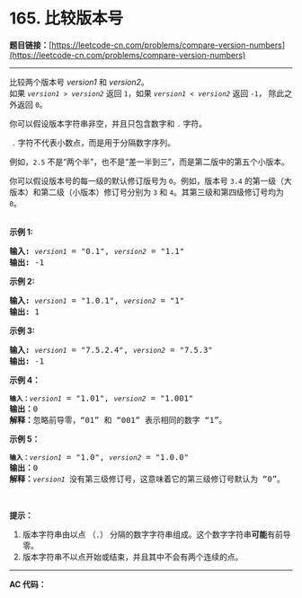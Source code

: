 # 165. 比较版本号

**题目链接：**[https://leetcode-cn.com/problems/compare-version-numbers](https://leetcode-cn.com/problems/compare-version-numbers)

---

<div class="content__1Y2H">
 <div class="notranslate">
  <p>比较两个版本号 <em>version1&nbsp;</em>和 <em>version2</em>。<br> 如果&nbsp;<code><em>version1&nbsp;</em>&gt;&nbsp;<em>version2</em></code>&nbsp;返回&nbsp;<code>1</code>，如果&nbsp;<code><em>version1&nbsp;</em>&lt;&nbsp;<em>version2</em></code> 返回 <code>-1</code>， 除此之外返回 <code>0</code>。</p> 
  <p>你可以假设版本字符串非空，并且只包含数字和&nbsp;<code>.</code> 字符。</p> 
  <p>&nbsp;<code>.</code> 字符不代表小数点，而是用于分隔数字序列。</p> 
  <p>例如，<code>2.5</code> 不是“两个半”，也不是“差一半到三”，而是第二版中的第五个小版本。</p> 
  <p>你可以假设版本号的每一级的默认修订版号为 <code>0</code>。例如，版本号 <code>3.4</code> 的第一级（大版本）和第二级（小版本）修订号分别为 <code>3</code> 和 <code>4</code>。其第三级和第四级修订号均为 <code>0</code>。<br> &nbsp;</p> 
  <p><strong>示例&nbsp;1:</strong></p> 
  <pre class="language-text"><strong>输入:</strong> <code><em>version1</em></code> = "0.1", <code><em>version2</em></code> = "1.1"
<strong>输出:</strong> -1</pre> 
  <p><strong>示例 2:</strong></p> 
  <pre class="language-text"><strong>输入: </strong><code><em>version1</em></code> = "1.0.1", <code><em>version2</em></code> = "1"
<strong>输出:</strong> 1</pre> 
  <p><strong>示例 3:</strong></p> 
  <pre class="language-text"><strong>输入:</strong> <code><em>version1</em></code> = "7.5.2.4", <code><em>version2</em></code> = "7.5.3"
<strong>输出:</strong> -1</pre> 
  <p><strong>示例&nbsp;4：</strong></p> 
  <pre class="language-text"><code><strong>输入：</strong><em>version1</em></code> = "1.01", <code><em>version2</em></code> = "1.001"
<strong>输出：</strong>0
<strong>解释：</strong>忽略前导零，“01” 和 “001” 表示相同的数字 “1”。</pre> 
  <p><strong>示例 5：</strong></p> 
  <pre class="language-text"><code><strong>输入：</strong><em>version1</em></code> = "1.0", <code><em>version2</em></code> = "1.0.0"
<strong>输出：</strong>0
<strong>解释：</strong><code><em>version1 </em></code>没有第三级修订号，这意味着它的第三级修订号默认为 “0”。</pre> 
  <p>&nbsp;</p> 
  <p><strong>提示：</strong></p> 
  <ol> 
   <li>版本字符串由以点&nbsp;（<code>.</code>）&nbsp;分隔的数字字符串组成。这个数字字符串<strong>可能</strong>有前导零。</li> 
   <li>版本字符串不以点开始或结束，并且其中不会有两个连续的点。</li> 
  </ol> 
 </div>
</div>

---

**AC 代码：**

```java

```